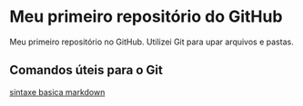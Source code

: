 # Meu primeiro repositório do GitHub
Meu primeiro repositório no GitHub. Utilizei Git para upar arquivos e pastas.

## Comandos úteis para o Git
[sintaxe basica markdown](https://www.markdownguide.org/basic-syntax)
